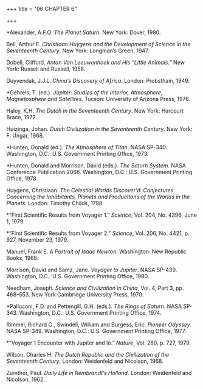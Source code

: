 +++
title = "06 CHAPTER 6"

+++


\*Alexander, A.F.O. *The Planet Saturn*. New York: Dover, 1980.

Bell, Arthur E. *Christiaan Huygens and the Development of Science in the Seventeenth Century*. New York: Longman’s Green, 1947.

Dobell, Clifford. *Anton Van Leeuwenhoek and His “Little Animals.”* New York: Russell and Russell, 1958.

Duyvendak, J.J.L. *China’s Discovery of Africa*. London: Probsthain, 1949.

\*Gehrels, T. \(ed.\). *Jupiter: Studies of the Interior, Atmosphere, Magnetosphere and Satellites*. Tucson: University of Arizona Press, 1976.

Haley, K.H. *The Dutch in the Seventeenth Century*. New York: Harcourt Brace, 1972.

Huizinga, Johan. *Dutch Civilization in the Seventeenth Century*. New York: F. Ungar, 1968.

\*Hunten, Donald \(ed.\). *The Atmosphere of Titan*. NASA SP-340. Washington, D.C.: U.S. Government Printing Office, 1973.

\*Hunten, Donald and Morrison, David \(eds.\). *The Saturn System*. NASA Conference Publication 2068. Washington, D.C.: U.S. Government Printing Office, 1978.

Huygens, Christiaan. *The Celestial Worlds Discover’d: Conjectures Concerning the Inhabitants, Planets and Productions of the Worlds in the Planets*. London: Timothy Childs, 1798.

\*“First Scientific Results from Voyager 1.” *Science*, Vol. 204, No. 4396, June 1, 1979.

\*“First Scientific Results from Voyager 2.” *Science*, Vol. 206, No. 4421, p. 927, November 23, 1979.

Manuel, Frank E. A *Portrait of Isaac Newton*. Washington: New Republic Books, 1968.

Morrison, David and Samz, Jane. *Voyager to Jupiter*. NASA SP-439. Washington, D.C.: U.S. Government Printing Office, 1980.

Needham, Joseph. *Science and Civilization in China*, Vol. 4, Part 3, pp. 468–553. New York Cambridge University Press, 1970.

\*Palluconi, F.D. and Pettengill, G.H. \(eds.\). *The Rings of Saturn*. NASA SP-343. Washington, D.C.: U.S. Government Printing Office, 1974.

Rimmel, Richard O., Swindell, William and Burgess, Eric. *Pioneer Odyssey*. NASA SP-349. Washington, D.C.: U.S. Government Printing Office, 1977.

\*“Voyager 1 Encounter with Jupiter and Io.” *Nature*, Vol. 280, p. 727, 1979.

Wilson, Charles H. *The Dutch Republic and the Civilization of the Seventeenth Century*. London: Weidenfeld and Nicolson, 1968.

Zumthor, Paul. *Daily Life in Rembrandt’s Holland*. London: Weidenfeld and Nicolson, 1962.




